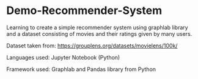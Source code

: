 # Demo-Recommender-System
Learning to create a simple recommender system using graphlab library and a dataset consisting of movies and their ratings given by many users.

Dataset taken from: https://grouplens.org/datasets/movielens/100k/

Languages used: Jupyter Notebook (Python)

Framework used: Graphlab and Pandas library from Python
